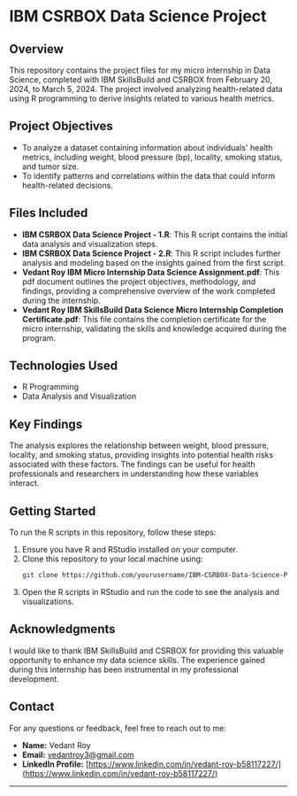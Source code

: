 # IBM CSRBOX Data Science Project

## Overview

This repository contains the project files for my micro internship in Data Science, completed with IBM SkillsBuild and CSRBOX from February 20, 2024, to March 5, 2024. The project involved analyzing health-related data using R programming to derive insights related to various health metrics.

## Project Objectives

- To analyze a dataset containing information about individuals' health metrics, including weight, blood pressure (bp), locality, smoking status, and tumor size.
- To identify patterns and correlations within the data that could inform health-related decisions.

## Files Included

- **IBM CSRBOX Data Science Project - 1.R**: This R script contains the initial data analysis and visualization steps.
- **IBM CSRBOX Data Science Project - 2.R**: This R script includes further analysis and modeling based on the insights gained from the first script.
- **Vedant Roy IBM Micro Internship Data Science Assignment.pdf**: This pdf document outlines the project objectives, methodology, and findings, providing a comprehensive overview of the work completed during the internship.
- **Vedant Roy IBM SkillsBuild Data Science Micro Internship Completion Certificate.pdf**: This file contains the completion certificate for the micro internship, validating the skills and knowledge acquired during the program.

## Technologies Used

- R Programming
- Data Analysis and Visualization

## Key Findings

The analysis explores the relationship between weight, blood pressure, locality, and smoking status, providing insights into potential health risks associated with these factors. The findings can be useful for health professionals and researchers in understanding how these variables interact.

## Getting Started

To run the R scripts in this repository, follow these steps:

1. Ensure you have R and RStudio installed on your computer.
2. Clone this repository to your local machine using:
   ```bash
   git clone https://github.com/yourusername/IBM-CSRBOX-Data-Science-Project.git
   ```
3. Open the R scripts in RStudio and run the code to see the analysis and visualizations.

## Acknowledgments

I would like to thank IBM SkillsBuild and CSRBOX for providing this valuable opportunity to enhance my data science skills. The experience gained during this internship has been instrumental in my professional development.

## Contact

For any questions or feedback, feel free to reach out to me:

- **Name:** Vedant Roy
- **Email:** [vedantroy3@gmail.com](mailto:vedantroy3@gmail.com)
- **LinkedIn Profile:** [https://www.linkedin.com/in/vedant-roy-b58117227/](https://www.linkedin.com/in/vedant-roy-b58117227/)

---
